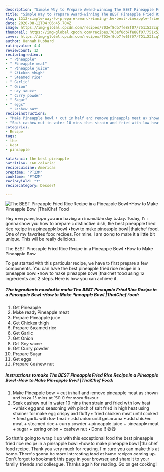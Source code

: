 ```yaml
---
description: "Simple Way to Prepare Award-winning The BEST Pineapple Fried Rice Recipe in a Pineapple Bowl •How to Make Pineapple Bowl |ThaiChef Food"
title: "Simple Way to Prepare Award-winning The BEST Pineapple Fried Rice Recipe in a Pineapple Bowl •How to Make Pineapple Bowl |ThaiChef Food"
slug: 1312-simple-way-to-prepare-award-winning-the-best-pineapple-fried-rice-recipe-in-a-pineapple-bowl-how-to-make-pineapple-bowl-thaichef-food
date: 2020-08-12T04:06:45.704Z
image: https://img-global.cpcdn.com/recipes/703ef8db7fe88f07/751x532cq70/the-best-pineapple-fried-rice-recipe-in-a-pineapple-bowl-•how-to-make-pineapple-bowl-thaichef-food-recipe-main-photo.jpg
thumbnail: https://img-global.cpcdn.com/recipes/703ef8db7fe88f07/751x532cq70/the-best-pineapple-fried-rice-recipe-in-a-pineapple-bowl-•how-to-make-pineapple-bowl-thaichef-food-recipe-main-photo.jpg
cover: https://img-global.cpcdn.com/recipes/703ef8db7fe88f07/751x532cq70/the-best-pineapple-fried-rice-recipe-in-a-pineapple-bowl-•how-to-make-pineapple-bowl-thaichef-food-recipe-main-photo.jpg
author: Hannah Hubbard
ratingvalue: 4.4
reviewcount: 12
recipeingredient:
- " Pineapple"
- " Pineapple meat"
- " Pineapple juice"
- " Chicken thigh"
- " Steamed rice"
- " Garlic"
- " Onion"
- " Soy sauce"
- " Curry powder"
- " Sugar"
- " eggs"
- " Cashew nut"
recipeinstructions:
- "Make Pineapple bowl • cut in half and remove pineapple meat as shown and bake 15 mins at 150 C for more flavour"
- "Soak cashew nut in water 10 mins then strain and fried with low heat •whisk egg and seasoning with pinch of salt fried in high heat using strainer for make egg crispy and fluffy • fried chicken meat until cooked • fried garlic with low heat + add onion until get aroma • add chicken meat + steamed rice + curry powder + pineapple juice + pineapple meat + sugar + spring onion + cashew nut • Done !! 😋😋"
categories:
- Recipe
tags:
- the
- best
- pineapple

katakunci: the best pineapple 
nutrition: 160 calories
recipecuisine: American
preptime: "PT23M"
cooktime: "PT42M"
recipeyield: "3"
recipecategory: Dessert

---
```



![The BEST Pineapple Fried Rice Recipe in a Pineapple Bowl •How to Make Pineapple Bowl |ThaiChef Food](https://img-global.cpcdn.com/recipes/703ef8db7fe88f07/751x532cq70/the-best-pineapple-fried-rice-recipe-in-a-pineapple-bowl-•how-to-make-pineapple-bowl-thaichef-food-recipe-main-photo.jpg)

Hey everyone, hope you are having an incredible day today. Today, I'm gonna show you how to prepare a distinctive dish, the best pineapple fried rice recipe in a pineapple bowl •how to make pineapple bowl |thaichef food. One of my favorites food recipes. For mine, I am going to make it a little bit unique. This will be really delicious.

The BEST Pineapple Fried Rice Recipe in a Pineapple Bowl •How to Make Pineapple Bowl 

To get started with this particular recipe, we have to first prepare a few components. You can have the best pineapple fried rice recipe in a pineapple bowl •how to make pineapple bowl |thaichef food using 12 ingredients and 2 steps. Here is how you can achieve it.

<!--inarticleads1-->

##### The ingredients needed to make The BEST Pineapple Fried Rice Recipe in a Pineapple Bowl •How to Make Pineapple Bowl |ThaiChef Food:

1. Get  Pineapple
1. Make ready  Pineapple meat
1. Prepare  Pineapple juice
1. Get  Chicken thigh
1. Prepare  Steamed rice
1. Get  Garlic
1. Get  Onion
1. Get  Soy sauce
1. Get  Curry powder
1. Prepare  Sugar
1. Get  eggs
1. Prepare  Cashew nut




<!--inarticleads2-->

##### Instructions to make The BEST Pineapple Fried Rice Recipe in a Pineapple Bowl •How to Make Pineapple Bowl |ThaiChef Food:

1. Make Pineapple bowl • cut in half and remove pineapple meat as shown and bake 15 mins at 150 C for more flavour
1. Soak cashew nut in water 10 mins then strain and fried with low heat •whisk egg and seasoning with pinch of salt fried in high heat using strainer for make egg crispy and fluffy • fried chicken meat until cooked • fried garlic with low heat + add onion until get aroma • add chicken meat + steamed rice + curry powder + pineapple juice + pineapple meat + sugar + spring onion + cashew nut • Done !! 😋😋




So that's going to wrap it up with this exceptional food the best pineapple fried rice recipe in a pineapple bowl •how to make pineapple bowl |thaichef food recipe. Thank you very much for reading. I'm sure you can make this at home. There's gonna be more interesting food at home recipes coming up. Don't forget to bookmark this page in your browser, and share it to your family, friends and colleague. Thanks again for reading. Go on get cooking!
